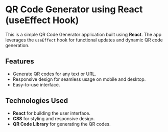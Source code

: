 # QR Code Generator using React (useEffect Hook)

This is a simple QR Code Generator application built using **React**. The app leverages the `useEffect` hook for functional updates and dynamic QR code generation.

## Features
- Generate QR codes for any text or URL.
- Responsive design for seamless usage on mobile and desktop.
- Easy-to-use interface.

## Technologies Used
- **React** for building the user interface.
- **CSS** for styling and responsive design.
- **QR Code Library** for generating the QR codes.

